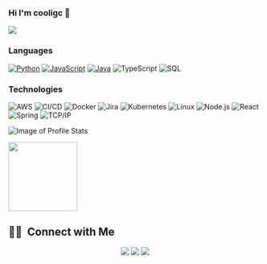 ### Hi I'm cooligc 👋
![](https://komarev.com/ghpvc/?username=cooligc&color=green)

### Languages

[![Python](https://img.shields.io/badge/-Python-000?&logo=python)](https://github.com/cooligc?tab=repositories&q=&type=&language=python)
[![JavaScript](https://img.shields.io/badge/-JavaScript-000?&logo=JavaScript&logoColor=ddc508)](https://github.com/cooligc?tab=repositories&q=&type=&language=javascript)
[![Java](https://img.shields.io/badge/-Java-000?&logo=Java&logoColor=007396)](https://github.com/cooligc?tab=repositories&q=&type=&language=java)
![TypeScript](https://img.shields.io/badge/-TypeScript-000?&logo=TypeScript&logoColor=007ACC)
![SQL](https://img.shields.io/badge/-SQL-000?&logo=MySQL&logoColor=4479A1)

### Technologies

![AWS](https://img.shields.io/badge/-AWS-000?&logo=Amazon-AWS&logoColor=FF9900)
![CI/CD](https://img.shields.io/badge/-CI%2FCD-000?&logo=CircleCI&logoColor=888)
![Docker](https://img.shields.io/badge/-Docker-000?&logo=Docker)
![Jira](https://img.shields.io/badge/-Jira-000?&logo=Jira-Software&logoColor=0052CC)
![Kubernetes](https://img.shields.io/badge/-Kubernetes-000?&logo=Kubernetes)
![Linux](https://img.shields.io/badge/-Linux-000?&logo=Linux&logoColor=FCC624)
![Node.js](https://img.shields.io/badge/-Node.js-000?&logo=node.js)
![React](https://img.shields.io/badge/-React-000?&logo=React)
![Spring](https://img.shields.io/badge/-Spring-000?&logo=Spring)
![TCP/IP](https://img.shields.io/badge/-TCP%2FIP-000?&logo=Cisco)

![Image of Profile Stats](https://github-readme-stats.vercel.app/api?username=cooligc&hide=contribs,prs)


<img height="137px" src="https://github-readme-stats.vercel.app/api/top-langs/?username=cooligc&hide=html&hide_title=true&hide_border=true&layout=compact&langs_count=7&exclude_repo=comp426,Redventures-Movie-Quotes&text_color=000&icon_color=fff&bg_color=0,52fa5a,4dfcff,c64dff&theme=graywhite" />

##  🤝🏻 &nbsp;Connect with Me

<p align="center">
<a href="http://www.sitakant.online"><img src="https://img.shields.io/badge/-sitakant.online-3423A6?style=flat-square&logo=Google-Chrome&logoColor=white"/></a>
<a href="https://www.linkedin.com/in/cooligc"><img src="https://img.shields.io/badge/-cooligc-0077B5?style=flat-square&logo=Linkedin&logoColor=white"/></a>
<a href="mailto:sitakant.chaudhury@gamil.com"><img src="https://img.shields.io/badge/-sitakant.chaudhury@gamil.com-D14836?style=flat-square&logo=Gmail&logoColor=white"/></a>

<!--
**cooligc/cooligc** is a ✨ _special_ ✨ repository because its `README.md` (this file) appears on your GitHub profile.

Here are some ideas to get you started:

- 🔭 I’m currently working on ...
- 🌱 I’m currently learning ...
- 👯 I’m looking to collaborate on ...
- 🤔 I’m looking for help with ...
- 💬 Ask me about ...
- 📫 How to reach me: ...
- 😄 Pronouns: ...
- ⚡ Fun fact: ...
-->
